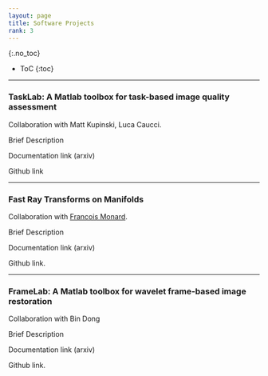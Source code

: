 ```yaml
---
layout: page
title: Software Projects
rank: 3
---
```


{:.no_toc}

* ToC
{:toc}

---

### TaskLab: A Matlab toolbox for  task-based image quality assessment

Collaboration with Matt Kupinski, Luca Caucci. 

Brief Description

Documentation link (arxiv)

Github link

---

### Fast Ray Transforms on Manifolds

Collaboration with <a href="https://people.ucsc.edu/~fmonard/" target="_blank">Francois Monard</a>.

Brief Description

Documentation link (arxiv)

Github link.

---

### FrameLab: A Matlab toolbox for wavelet frame-based image restoration
Collaboration with Bin Dong 

Brief Description

Documentation link (arxiv)

Github link.